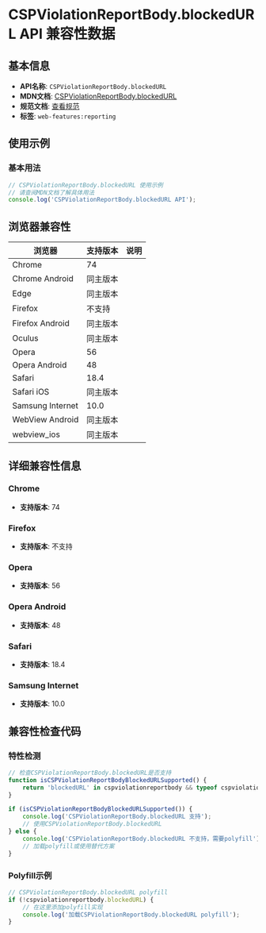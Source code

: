 # CSPViolationReportBody.blockedURL API 兼容性数据

## 基本信息

- **API名称**: `CSPViolationReportBody.blockedURL`
- **MDN文档**: [CSPViolationReportBody.blockedURL](https://developer.mozilla.org/docs/Web/API/CSPViolationReportBody/blockedURL)
- **规范文档**: [查看规范](https://w3c.github.io/webappsec-csp/#dom-cspviolationreportbody-blockedurl)
- **标签**: `web-features:reporting`

## 使用示例

### 基本用法

```javascript
// CSPViolationReportBody.blockedURL 使用示例
// 请查阅MDN文档了解具体用法
console.log('CSPViolationReportBody.blockedURL API');
```

## 浏览器兼容性

| 浏览器 | 支持版本 | 说明 |
|--------|----------|------|
| Chrome | 74 |  |
| Chrome Android | 同主版本 |  |
| Edge | 同主版本 |  |
| Firefox | 不支持 |  |
| Firefox Android | 同主版本 |  |
| Oculus | 同主版本 |  |
| Opera | 56 |  |
| Opera Android | 48 |  |
| Safari | 18.4 |  |
| Safari iOS | 同主版本 |  |
| Samsung Internet | 10.0 |  |
| WebView Android | 同主版本 |  |
| webview_ios | 同主版本 |  |

## 详细兼容性信息

### Chrome

- **支持版本**: 74

### Firefox

- **支持版本**: 不支持

### Opera

- **支持版本**: 56

### Opera Android

- **支持版本**: 48

### Safari

- **支持版本**: 18.4

### Samsung Internet

- **支持版本**: 10.0

## 兼容性检查代码

### 特性检测

```javascript
// 检查CSPViolationReportBody.blockedURL是否支持
function isCSPViolationReportBodyBlockedURLSupported() {
    return 'blockedURL' in cspviolationreportbody && typeof cspviolationreportbody.blockedURL === 'function';
}

if (isCSPViolationReportBodyBlockedURLSupported()) {
    console.log('CSPViolationReportBody.blockedURL 支持');
    // 使用CSPViolationReportBody.blockedURL
} else {
    console.log('CSPViolationReportBody.blockedURL 不支持，需要polyfill');
    // 加载polyfill或使用替代方案
}
```

### Polyfill示例

```javascript
// CSPViolationReportBody.blockedURL polyfill
if (!cspviolationreportbody.blockedURL) {
    // 在这里添加polyfill实现
    console.log('加载CSPViolationReportBody.blockedURL polyfill');
}
```

